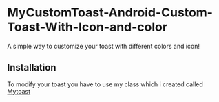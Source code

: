 # MyCustomToast-Android-Custom-Toast-With-Icon-and-color

A simple way to customize your toast with different colors and icon!


## Installation

To modify your toast you have to use my class which i created called <a href="
       https://github.com/meet30997/MyCustomToast-Android-Custom-Toast-With-Icon-and-color/blob/master/app/src/main/java/com/backendme/customtoast/Mytoast.kt
      ">Mytoast</a>


